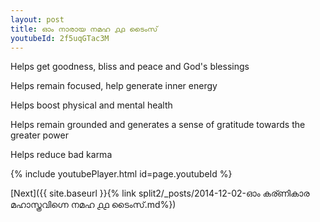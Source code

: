 ```yaml
---
layout: post
title: ഓം നാരായ നമഹ ൧൧ ടൈംസ്
youtubeId: 2f5uqGTac3M
---
```

 
 
Helps get goodness, bliss and peace and God's blessings
 
Helps remain focused, help generate inner energy 
 
Helps boost physical and mental health 
 
Helps remain grounded and generates a sense of gratitude towards the greater power 
 
Helps reduce bad karma
 
 
 
 


{% include youtubePlayer.html id=page.youtubeId %}
 
[Next]({{ site.baseurl }}{% link  split2/_posts/2014-12-02-ഓം കര്ണികാര മഹാസ്ത്രവിഗ്നെ നമഹ ൧൧ ടൈംസ്.md%})
 

